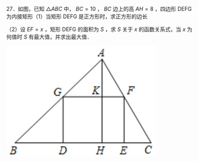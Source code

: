 27．如图，已知 $\triangle A B C$ 中， $B C { = } 1 0$ ， $B C$ 边上的高 $A H { = } 8$ ，四边形 DEFG 为内接矩形（1）当矩形 DEFG 是正方形时，求正方形的边长

（2）设 $E F { = } x$ ，矩形 DEFG 的面积为 $S$ ，求 $S$ 关于 $x$ 的函数关系式，当 $x$ 为何值时 $S$ 有最大值，并求出最大值．

![](<../../qs_image_DB/专题1-2_一文吃透相似三角形12个模型·共14类题型（解析版）/0ba917f3de5e0272f69ec50e55d1ed78a5249242d08c921ef627fcd4f946005d.jpg>)
